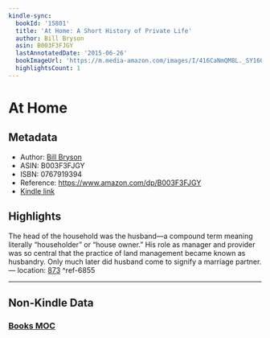 ```yaml
---
kindle-sync:
  bookId: '15801'
  title: 'At Home: A Short History of Private Life'
  author: Bill Bryson
  asin: B003F3FJGY
  lastAnnotatedDate: '2015-06-26'
  bookImageUrl: 'https://m.media-amazon.com/images/I/416CaNmQM8L._SY160.jpg'
  highlightsCount: 1
---
```

# At Home
## Metadata
* Author: [Bill Bryson](https://www.amazon.comundefined)
* ASIN: B003F3FJGY
* ISBN: 0767919394
* Reference: https://www.amazon.com/dp/B003F3FJGY
* [Kindle link](kindle://book?action=open&asin=B003F3FJGY)

## Highlights
The head of the household was the husband—a compound term meaning literally “householder” or “house owner.” His role as manager and provider was so central that the practice of land management became known as husbandry. Only much later did husband come to signify a marriage partner. — location: [873](kindle://book?action=open&asin=B003F3FJGY&location=873) ^ref-6855

---
## Non-Kindle Data
### [Books MOC](Books%20MOC.md)

